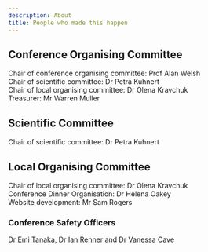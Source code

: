 ```yaml
---
description: About
title: People who made this happen
---
```


## Conference Organising Committee

Chair of conference organising committee: Prof Alan Welsh  
Chair of scientific committee: Dr Petra Kuhnert  
Chair of local organising committee: Dr Olena Kravchuk  
Treasurer: Mr Warren Muller  

## Scientific Committee

Chair of scientific committee: Dr Petra Kuhnert  


## Local Organising Committee

Chair of local organising committee: Dr Olena Kravchuk  
Conference Dinner Organisation: Dr Helena Oakey  
Website development: Mr Sam Rogers  
  
  
### Conference Safety Officers

[Dr Emi Tanaka](mailto:emi.tanaka@sydney.edu.au?subject=IBS-AR%202019%20Conference%20Safety%20Officer%20Contact), [Dr Ian Renner](mailto:ian.renner@newcastle.edu.au?subject=IBS-AR%202019%20Conference%20Safety%20Officer%20Contact) and [Dr Vanessa Cave](mailto:vanessa.cave@agresearch.co.nz?subject=IBS-AR%202019%20Conference%20Safety%20Officer%20Contact)

<br><br><br>
